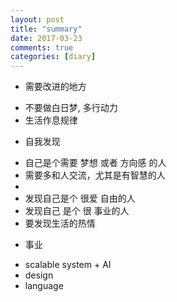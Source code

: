 ```yaml
---
layout: post
title: "summary"
date: 2017-03-23
comments: true
categories: [diary]
---
```


* 需要改进的地方 
 - 不要做白日梦, 多行动力
 - 生活作息规律

* 自我发现
 - 自己是个需要 梦想 或者 方向感 的人
 - 需要多和人交流，尤其是有智慧的人
 - 
 - 发现自己是个 很爱 自由的人
 - 发现自己 是个 很 事业的人
 - 要发现生活的热情

* 事业
 - scalable system + AI
 -  design
 -  language
